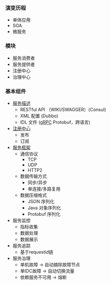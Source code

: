 ### 演变历程

- 单体应用
- SOA
- 微服务 

### 模块

- 服务消费者
- 服务提供者
- 注册中心
- 治理中心



### 基本组件

- [服务描述](./service-describe.md)
  - RESTful API （WIKI/SWAGGER）(Consul)
  - XML 配置 (Dubbo)
  - IDL 文件 ([gRPC](./grpc.md) Protobuf，跨语言)
- [注册中心](./registry-center.md)
  - 发布
  - 订阅
- [服务框架](./grpc.md)
  - 通信协议 
    - TCP
    - UDP
    - HTTP2
  - 数据传输方式
    - 同步/异步
    - 单连接/多路复用
  - 数据压缩格式
    - JSON 序列化
    - Java 对象序列化
    - Protobuf 序列化
- 服务监控
  - 指标收集
  - 数据处理
  - 数据展示
- 服务追踪
  - 基于requestid链
- 服务治理
  - 单机故障 -> 自动摘除故障节点 
  - 单IDC故障 -> 自动切换流量
  - 依赖服务不可用 -> 熔断